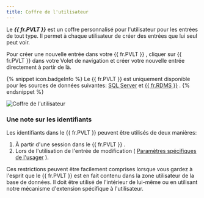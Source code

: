 ```yaml
---
title: Coffre de l'utilisateur
---
```

Le ***{{ fr.PVLT }}*** est un coffre personnalisé pour l'utilisateur pour les entrées de tout type. Il permet à chaque utilisateur de créer des entrées que lui seul peut voir.  

Pour créer une nouvelle entrée dans votre {{ fr.PVLT }} , cliquer sur {{ fr.PVLT }} dans votre Volet de navigation et créer votre nouvelle entrée directement à partir de là.  

{% snippet icon.badgeInfo %} 
Le {{ fr.PVLT }} est uniquement disponible pour les sources de données suivantes: [SQL Server](/fr/rdm/mac/data-sources/data-sources-types/advanced-data-sources/microsoft-sql-server/) et [{{ fr.RDMS }}](/fr/rdm/mac/data-sources/data-sources-types/advanced-data-sources/server/) . 
{% endsnippet %}
 
![Coffre de l'utilisateur](/img/fr/rdm/mac/clip4416.png) 

### Une note sur les identifiants 

Les identifiants dans le {{ fr.PVLT }} peuvent être utilisés de deux manières:  

1. À partir d'une session dans le {{ fr.PVLT }} . 
1. Lors de l'utilisation de l'entrée de modification ( [Paramètres spécifiques de l'usager](/fr/rdm/mac/commands/edit/setting-overrides/user-specific-settings/) ). 

Ces restrictions peuvent être facilement comprises lorsque vous gardez à l'esprit que le {{ fr.PVLT }} est en fait contenu dans la zone utilisateur de la base de données. Il doit être utilisé de l'intérieur de lui-même ou en utilisant notre mécanisme d'extension spécifique à l'utilisateur. 

